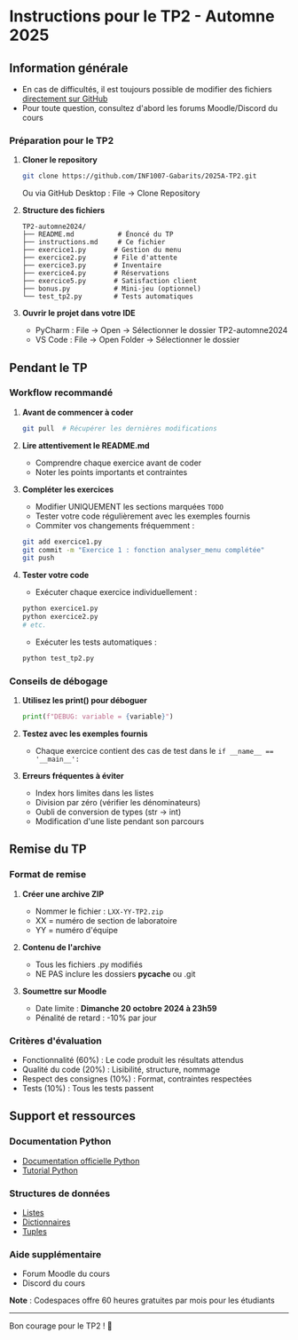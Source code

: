 # Instructions pour le TP2 - Automne 2025

## Information générale
* En cas de difficultés, il est toujours possible de modifier des fichiers [directement sur GitHub](https://docs.github.com/en/github/managing-files-in-a-repository/editing-files-in-your-repository)
* Pour toute question, consultez d'abord les forums Moodle/Discord du cours

### Préparation pour le TP2

1. **Cloner le repository**
   ```bash
   git clone https://github.com/INF1007-Gabarits/2025A-TP2.git
   ```
   Ou via GitHub Desktop : File → Clone Repository

2. **Structure des fichiers**
   ```
   TP2-automne2024/
   ├── README.md           # Énoncé du TP
   ├── instructions.md     # Ce fichier
   ├── exercice1.py       # Gestion du menu
   ├── exercice2.py       # File d'attente
   ├── exercice3.py       # Inventaire
   ├── exercice4.py       # Réservations
   ├── exercice5.py       # Satisfaction client
   ├── bonus.py           # Mini-jeu (optionnel)
   └── test_tp2.py        # Tests automatiques
   ```

3. **Ouvrir le projet dans votre IDE**
   * PyCharm : File → Open → Sélectionner le dossier TP2-automne2024
   * VS Code : File → Open Folder → Sélectionner le dossier

## Pendant le TP

### Workflow recommandé

1. **Avant de commencer à coder**
   ```bash
   git pull  # Récupérer les dernières modifications
   ```

2. **Lire attentivement le README.md**
   * Comprendre chaque exercice avant de coder
   * Noter les points importants et contraintes

3. **Compléter les exercices**
   * Modifier UNIQUEMENT les sections marquées `TODO`
   * Tester votre code régulièrement avec les exemples fournis
   * Commiter vos changements fréquemment :
   ```bash
   git add exercice1.py
   git commit -m "Exercice 1 : fonction analyser_menu complétée"
   git push
   ```

4. **Tester votre code**
   * Exécuter chaque exercice individuellement :
   ```bash
   python exercice1.py
   python exercice2.py
   # etc.
   ```
   * Exécuter les tests automatiques :
   ```bash
   python test_tp2.py
   ```

### Conseils de débogage

1. **Utilisez les print() pour déboguer**
   ```python
   print(f"DEBUG: variable = {variable}")
   ```

2. **Testez avec les exemples fournis**
   * Chaque exercice contient des cas de test dans le `if __name__ == '__main__':`

3. **Erreurs fréquentes à éviter**
   * Index hors limites dans les listes
   * Division par zéro (vérifier les dénominateurs)
   * Oubli de conversion de types (str → int)
   * Modification d'une liste pendant son parcours

## Remise du TP

### Format de remise
1. **Créer une archive ZIP**
   * Nommer le fichier : `LXX-YY-TP2.zip`
   * XX = numéro de section de laboratoire
   * YY = numéro d'équipe

2. **Contenu de l'archive**
   * Tous les fichiers .py modifiés
   * NE PAS inclure les dossiers __pycache__ ou .git

3. **Soumettre sur Moodle**
   * Date limite : **Dimanche 20 octobre 2024 à 23h59**
   * Pénalité de retard : -10% par jour

### Critères d'évaluation
* Fonctionnalité (60%) : Le code produit les résultats attendus
* Qualité du code (20%) : Lisibilité, structure, nommage
* Respect des consignes (10%) : Format, contraintes respectées
* Tests (10%) : Tous les tests passent

## Support et ressources

### Documentation Python
* [Documentation officielle Python](https://docs.python.org/fr/3/)
* [Tutorial Python](https://docs.python.org/fr/3/tutorial/)

### Structures de données
* [Listes](https://docs.python.org/fr/3/tutorial/datastructures.html#more-on-lists)
* [Dictionnaires](https://docs.python.org/fr/3/tutorial/datastructures.html#dictionaries)
* [Tuples](https://docs.python.org/fr/3/tutorial/datastructures.html#tuples-and-sequences)

### Aide supplémentaire
* Forum Moodle du cours
* Discord du cours

**Note** : Codespaces offre 60 heures gratuites par mois pour les étudiants

---

Bon courage pour le TP2 ! 🚀
